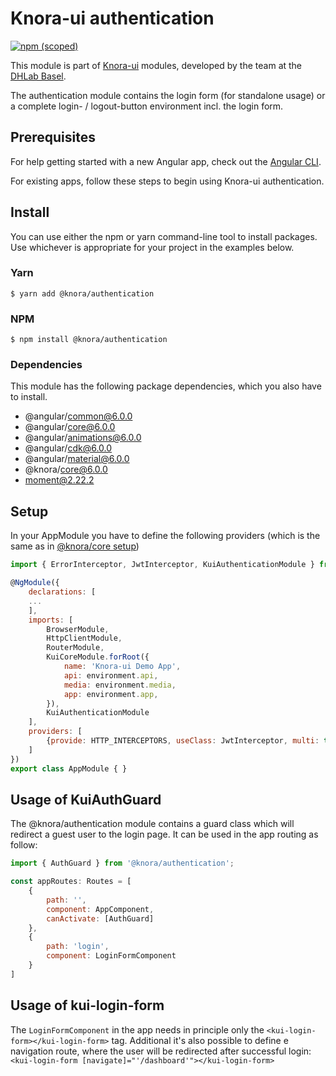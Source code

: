 # Knora-ui authentication
[![npm (scoped)](https://img.shields.io/npm/v/@knora/authentication.svg)](https://www.npmjs.com/package/@knora/authentication)

This module is part of [Knora-ui](https://github.com/dhlab-basel/Knora-ui) modules, developed by the team at the [DHLab Basel](http://dhlab.unibas.ch).

The authentication module contains the login form (for standalone usage) or a complete login- / logout-button environment incl. the login form.

## Prerequisites
For help getting started with a new Angular app, check out the [Angular CLI](https://cli.angular.io/).

For existing apps, follow these steps to begin using Knora-ui authentication.

## Install
You can use either the npm or yarn command-line tool to install packages. Use whichever is appropriate for your project in the examples below.

### Yarn
`$ yarn add @knora/authentication`

### NPM

`$ npm install @knora/authentication`

### Dependencies
This module has the following package dependencies, which you also have to install.
 - @angular/common@6.0.0
 - @angular/core@6.0.0
 - @angular/animations@6.0.0
 - @angular/cdk@6.0.0
 - @angular/material@6.0.0
 - @knora/core@6.0.0
 - moment@2.22.2


## Setup
In your AppModule you have to define the following providers (which is the same as in [@knora/core setup](/modules/core))

```Javascript
import { ErrorInterceptor, JwtInterceptor, KuiAuthenticationModule } from '@knora/authentication';

@NgModule({
    declarations: [
    ...
    ],
    imports: [
        BrowserModule,
        HttpClientModule,
        RouterModule,
        KuiCoreModule.forRoot({
            name: 'Knora-ui Demo App',
            api: environment.api,
            media: environment.media,
            app: environment.app,
        }),
        KuiAuthenticationModule
    ],
    providers: [
        {provide: HTTP_INTERCEPTORS, useClass: JwtInterceptor, multi: true}
    ]
})
export class AppModule { }
```


## Usage of KuiAuthGuard

The @knora/authentication module contains a guard class which will redirect a guest user to the login page. It can be used in the app routing as follow:

```Javascript
import { AuthGuard } from '@knora/authentication';

const appRoutes: Routes = [
    {
        path: '',
        component: AppComponent,
        canActivate: [AuthGuard]
    },
    {
        path: 'login',
        component: LoginFormComponent
    }
]

```

## Usage of kui-login-form
The `LoginFormComponent` in the app needs in principle only the `<kui-login-form></kui-login-form>` tag. Additional it's also possible to define e navigation route, where the user will be redirected after successful login: `<kui-login-form [navigate]="'/dashboard'"></kui-login-form>`
